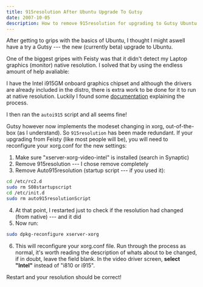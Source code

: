 ```yaml
---
title: 915resolution After Ubuntu Upgrade To Gutsy
date: 2007-10-05
description: How to remove 915resolution for upgrading to Gutsy Ubuntu
---
```


After getting to grips with the basics of Ubuntu, I thought I might aswell have
a try a Gutsy --- the new (currently beta) upgrade to Ubuntu.

One of the biggest gripes with Feisty was that it didn't detect my Laptop
graphics (monitor) native resolution. I solved that by using the endless amount
of help avaliable:

I have the Intel i915GM onboard graphics chipset and although the drivers are
already included in the distro, there is extra work to be done for it to run at
native resolution. Luckily I found some [documentation][] explaining the
process.

I then ran the `autoi915` script and all seems fine!

Gutsy however now implements the modeset changing in xorg, out-of-the-box (as I
understand). So `915resolution` has been made redundant. If your upgrading from
Feisty (like most people will be), you will need to reconfigure your xorg.conf
for the new settings:

1.  Make sure "xserver-xorg-video-intel" is installed (search in Synaptic)
2.  Remove 915resolution --- I chose remove completely
3.  Remove Auto915resolution (startup script --- if you used it):

```bash
cd /etc/rc2.d
sudo rm S08startupscript
cd /etc/init.d
sudo rm auto915resolutionScript
```

4.  At that point, I restarted just to check if the resolution had changed (from
    native) --- and it did
5.  Now run:

```bash
sudo dpkg-reconfigure xserver-xorg
```

6.  This will reconfigure your xorg.conf file. Run through the process as
    normal, it's worth reading the description of whats about to be changed, if
    in doubt, leave the field blank. In the video driver screen, **select
    "Intel"** instead of "i810 or i915".

Restart and your resolution should be correct!

  [documentation]: https://help.ubuntu.com/community/i915Driver
